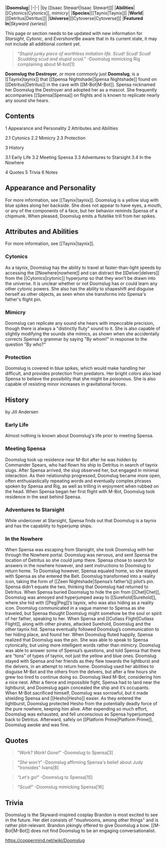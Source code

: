 |**Doomslug**|
|-|-|
|by [[Isaac Stewart\|Isaac Stewart]]|
|**Abilities**|[[Cytonics\|Cytonics]], mimicry|
|**Species**|[[Taynix\|Taynix]]|
|**World**|[[Detritus\|Detritus]]|
|**Universe**|[[Cytoverse\|Cytoverse]]|
|**Featured In**|*Skyward (series)*|

This page or section needs to be updated with new information for *Starsight*, *Cytonic*, and *Evershore*!Be aware that in its current state, it may not include all additional content yet.

>“*Stupid junky piece of worthless imitation life. Scud! Scud! Scud! Scudding scud and stupid scud.*”
\-Doomslug mimicking Rig complaining about M-bot[1]


**Doomslug the Destroyer**, or more commonly just **Doomslug**, is a [[Taynix\|taynix]] that [[Spensa Nightshade\|Spensa Nightshade]] found on [[Detritus\|Detritus]] in the cave with [[M-Bot\|M-Bot]]. Spensa nicknamed her Doomslug the Destroyer and adopted her as a mascot. She frequently accompanies [[Spensa\|Spensa]] on flights and is known to replicate nearly any sound she hears.

## Contents

1 Appearance and Personality
2 Attributes and Abilities

2.1 Cytonics
2.2 Mimicry
2.3 Protection


3 History

3.1 Early Life
3.2 Meeting Spensa
3.3 Adventures to Starsight
3.4 In the Nowhere


4 Quotes
5 Trivia
6 Notes


## Appearance and Personality
For more information, see [[Taynix\|taynix]].
Doomslug is a yellow slug with blue spikes along her backside. She does not appear to have eyes, a mouth, or any of the components of a face, but her behavior reminds Spensa of a chipmunk. When pleased, Doomslug emits a flutelike trill from her spikes.

## Attributes and Abilities
For more information, see [[Taynix\|taynix]].
### Cytonics
As a taynix, Doomslug has the ability to travel at faster-than-light speeds by accessing the [[Nowhere\|nowhere]] and can distract the [[Delver\|delvers]] from the [[Cytonics\|cytonic]] hyperjump so that they won't be drawn into the universe. It is unclear whether or not Doomslug has or could learn any other cytonic powers. She also has the ability to shapeshift and disguise herself as other objects, as seen when she transforms into Spensa's father's flight pin.

### Mimicry
Doomslug can replicate any sound she hears with impeccable precision, though there is always a "distinctly fluty" sound to it. She is also capable of slightly modifying the sounds she mimics, as shown when she accidentally corrects Spensa's grammar by saying "By whom!" in response to the question "By who?"

### Protection
Doomslug is covered in blue spikes, which would make handling her difficult, and provides protection from predators. Her bright colors also lead Spensa to believe the possibility that she might be poisonous. She is also capable of resisting minor increases in gravitational forces.

## History
 by  Jill Andersen 
### Early Life
Almost nothing is known about Doomslug's life prior to meeting Spensa.

### Meeting Spensa
Doomslug took up residence near M-Bot after he was hidden by Commander Spears, who had flown his ship to Detritus in search of taynix slugs. After Spensa arrived, the slug observed her, but engaged in minimal interaction. As their relationship progressed, Doomslug became more open, often enthusiastically repeating words and eventually complex phrases spoken by Spensa and Rig, as well as trilling in enjoyment when rubbed on the head.
When Spensa began her first flight with M-Bot, Doomslug took residence in the seat behind Spensa.

### Adventures to Starsight
While undercover at Starsight, Spensa finds out that Doomslug is a taynix and has the capability to hyperjump ships.

### In the Nowhere
When Spensa was escaping from Starsight, she took Doomslug with her through the Nowhere portal. Doomslug was nervous, and sent Spensa the location of Detritus so she could jump there. Spensa chose to search for answers in the nowhere however, and sent instructions to Doomslug to return home. To Doomslug however, Spensa equaled home, so she stayed with Spensa as she entered the Belt. Doomslug transformed into a reality icon, taking the form of [[Zeen Nightshade\|Spensa’s father’s]] pilot’s pin. Spensa didn’t equate the two, thinking that Doomslug had returned to Detritus. When Spensa buried Doomslug to hide the pin from [[Chet\|Chet]], Doomslug was annoyed and hyperjumped away to [[Surehold\|Surehold]], where she hid with [[Peg\|Peg]]’s taynix, who was also hiding as a reality icon.
Doomslug communicated in a vague manner to Spensa as she traveled, but Spensa thought Doomslug might somehow be the soul or spirit of her father, speaking to her. When Spensa and [[Cutlass Flight\|Cutlass Flight]], along with other pirates, attacked Surehold, Doomslug and the other taynix hid. Spensa eventually followed Doomslug’s communication to her hiding place, and found her. When Doomslug fluted happily, Spensa realized that Doomslug was the pin. She was able to speak to Spensa cytonically, but using more intelligent words rather than mimicry. Doomslug was able to answer some of Spensa’s questions, and told Spensa that there are “tons” of types of taynix, not just the yellow and blue ones.
Doomslug stayed with Spensa and her friends as they flew towards the lightburst and the delvers, in an attempt to return home. Doomslug used her abilities to disguise M-Bot and the others from the delvers, but after a few hours she grew too tired to continue doing so. Doomslug liked M-Bot, considering him a nice nest. After a fierce and impossible fight, Spensa had to land near the lightburst, and Doomslug again concealed the ship and it’s occupants. When M-Bot sacrificed himself, Doomslug was sorrowful, but it made shielding Spensa and [[Hesho\|Hesho]] easier. As they entered the lightburst, Doomslug protected Hesho from the potentially deadly force of the pure nowhere, keeping him alive. After expending so much effort, Doomslug was exhausted, and fell unconscious as Spensa hyperjumped back to Detritus. Afterward, safely on [[Platform Prime\|Platform Prime]], Doomslug awoke and was fine.

## Quotes
>“*Work? Work! Gone!*”
\-Doomslug to Spensa[3]


>“*She won't*”
\-Doomslug affirming Spensa's belief about Judy "Ironsides" Ivans[8]


>“*Let's go!*”
\-Doomslug to Spensa[15]


>“*Scud!*”
\-Doomslug mimicking Spensa[16]


## Trivia
Doomslug is the Skyward-inspired cosplay Brandon is most excited to see in the future. 
Her diet consists of "mushrooms, among other things" and is rather plot-relevant.
Brandon jokingly offered to give Doomslug a bow.
[[M-Bot\|M-Bot]] does not find Doomslug to be an engaging conversationalist.


https://coppermind.net/wiki/Doomslug